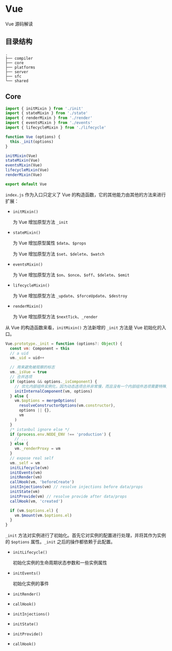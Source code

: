 # Vue

Vue 源码解读

## 目录结构

```
.
├── compiler
├── core
├── platforms
├── server
├── sfc
└── shared
```

## Core

```js
import { initMixin } from './init'
import { stateMixin } from './state'
import { renderMixin } from './render'
import { eventsMixin } from './events'
import { lifecycleMixin } from './lifecycle'

function Vue (options) {
  this._init(options)
}

initMixin(Vue)
stateMixin(Vue)
eventsMixin(Vue)
lifecycleMixin(Vue)
renderMixin(Vue)

export default Vue
```

`index.js` 作为入口只定义了 Vue 的构造函数，它的其他能力由其他的方法来进行扩展：

* `initMixin()`

  为 Vue 增加原型方法 `_init`

* `stateMixin()`

  为 Vue 增加原型属性 `$data`、`$props`

  为 Vue 增加原型方法 `$set`、`$delete`、`$watch`

* `eventsMixin()`

  为 Vue 增加原型方法 `$on`、`$once`、`$off`、`$delete`、`$emit`

* `lifecycleMixin()`

  为 Vue 增加原型方法 `_update`、`$forceUpdate`、`$destroy`

* `renderMixin()`

  为 Vue 增加原型方法 `$nextTick`、`_render`


从 Vue 的构造函数来看，`initMixin()` 方法新增的 `_init` 方法是 Vue 初始化的入口。


```js
Vue.prototype._init = function (options?: Object) {
  const vm: Component = this
  // a uid
  vm._uid = uid++

  // 用来避免被观察的标志
  vm._isVue = true
  // 合并选项
  if (options && options._isComponent) {
    // 优化内部组件实例化，因为动态选项合并非常慢，而且没有一个内部组件选项需要特殊处理。
    initInternalComponent(vm, options)
  } else {
    vm.$options = mergeOptions(
      resolveConstructorOptions(vm.constructor),
      options || {},
      vm
    )
  }
  /* istanbul ignore else */
  if (process.env.NODE_ENV !== 'production') {
    // ...
  } else {
    vm._renderProxy = vm
  }
  // expose real self
  vm._self = vm
  initLifecycle(vm)
  initEvents(vm)
  initRender(vm)
  callHook(vm, 'beforeCreate')
  initInjections(vm) // resolve injections before data/props
  initState(vm)
  initProvide(vm) // resolve provide after data/props
  callHook(vm, 'created')

  if (vm.$options.el) {
    vm.$mount(vm.$options.el)
  }
}
```

`_init` 方法对实例进行了初始化。首先它对实例的配置进行处理，并将其作为实例的 `$options` 属性。`_init` 之后的操作都依赖于此配置。


* `initLifecycle()`

  初始化实例的生命周期状态参数和一些实例属性

* `initEvents()`

  初始化实例的事件

* `initRender()`

* `callHook()`

* `initInjections()`

* `initState()`

* `initProvide()`

* `callHook()`